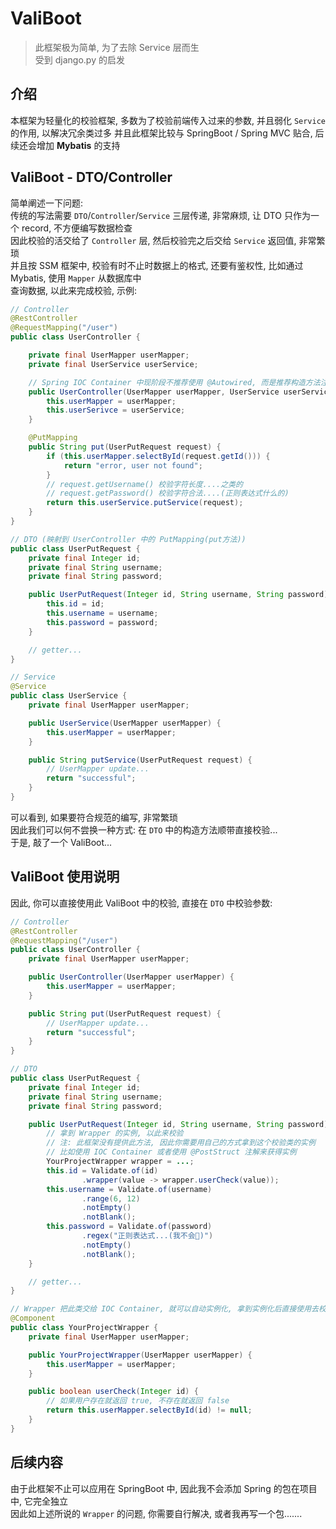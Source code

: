 # ValiBoot

> 此框架极为简单, 为了去除 Service 层而生  
> 受到 django.py 的启发

## 介绍

本框架为轻量化的校验框架, 多数为了校验前端传入过来的参数, 并且弱化 `Service` 的作用, 以解决冗余类过多
并且此框架比较与 SpringBoot / Spring MVC 贴合, 后续还会增加 **Mybatis** 的支持

## ValiBoot - DTO/Controller

简单阐述一下问题:  
传统的写法需要 `DTO`/`Controller`/`Service` 三层传递, 非常麻烦, 让 DTO 只作为一个 record, 不方便编写数据检查  
因此校验的活交给了 `Controller` 层, 然后校验完之后交给 `Service` 返回值, 非常繁琐  
并且按 SSM 框架中, 校验有时不止时数据上的格式, 还要有鉴权性, 比如通过 Mybatis, 使用 `Mapper` 从数据库中  
查询数据, 以此来完成校验, 示例:

```java
// Controller
@RestController
@RequestMapping("/user")
public class UserController {

    private final UserMapper userMapper;
    private final UserService userService;

    // Spring IOC Container 中现阶段不推荐使用 @Autowired, 而是推荐构造方法注入
    public UserController(UserMapper userMapper, UserService userService) {
        this.userMapper = userMapper;
        this.userSerivce = userService;
    }

    @PutMapping
    public String put(UserPutRequest request) {
        if (this.userMapper.selectById(request.getId())) {
            return "error, user not found";
        }
        // request.getUsername() 校验字符长度....之类的
        // request.getPassword() 校验字符合法....(正则表达式什么的)
        return this.userService.putService(request);
    }
}

// DTO (映射到 UserController 中的 PutMapping(put方法))
public class UserPutRequest {
    private final Integer id;
    private final String username;
    private final String password;

    public UserPutRequest(Integer id, String username, String password) {
        this.id = id;
        this.username = username;
        this.password = password;
    }

    // getter...
}

// Service
@Service
public class UserService {
    private final UserMapper userMapper;

    public UserService(UserMapper userMapper) {
        this.userMapper = userMapper;
    }

    public String putService(UserPutRequest request) {
        // UserMapper update...
        return "successful";
    }
}
```

可以看到, 如果要符合规范的编写, 非常繁琐  
因此我们可以何不尝换一种方式: 在 `DTO` 中的构造方法顺带直接校验...  
于是, 敲了一个 ValiBoot...

## ValiBoot 使用说明

因此, 你可以直接使用此 ValiBoot 中的校验, 直接在 `DTO` 中校验参数:

```java
// Controller
@RestController
@RequestMapping("/user")
public class UserController {
    private final UserMapper userMapper;

    public UserController(UserMapper userMapper) {
        this.userMapper = userMapper;
    }

    public String put(UserPutRequest request) {
        // UserMapper update...
        return "successful";
    }
}

// DTO
public class UserPutRequest {
    private final Integer id;
    private final String username;
    private final String password;

    public UserPutRequest(Integer id, String username, String password) {
        // 拿到 Wrapper 的实例, 以此来校验
        // 注: 此框架没有提供此方法, 因此你需要用自己的方式拿到这个校验类的实例
        // 比如使用 IOC Container 或者使用 @PostStruct 注解来获得实例
        YourProjectWrapper wrapper = ...;
        this.id = Validate.of(id)
                .wrapper(value -> wrapper.userCheck(value));
        this.username = Validate.of(username)
                .range(6, 12)
                .notEmpty()
                .notBlank();
        this.password = Validate.of(password)
                .regex("正则表达式...(我不会🤣)")
                .notEmpty()
                .notBlank();
    }

    // getter...
}

// Wrapper 把此类交给 IOC Container, 就可以自动实例化, 拿到实例化后直接使用去校验
@Component
public class YourProjectWrapper {
    private final UserMapper userMapper;

    public YourProjectWrapper(UserMapper userMapper) {
        this.userMapper = userMapper;
    }

    public boolean userCheck(Integer id) {
        // 如果用户存在就返回 true, 不存在就返回 false
        return this.userMapper.selectById(id) != null;
    }
}
```

## 后续内容

由于此框架不止可以应用在 SpringBoot 中, 因此我不会添加 Spring 的包在项目中, 它完全独立  
因此如上述所说的 `Wrapper` 的问题, 你需要自行解决, 或者我再写一个包.......
